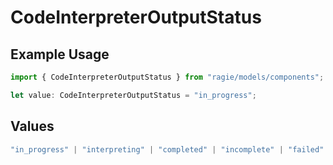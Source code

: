 # CodeInterpreterOutputStatus

## Example Usage

```typescript
import { CodeInterpreterOutputStatus } from "ragie/models/components";

let value: CodeInterpreterOutputStatus = "in_progress";
```

## Values

```typescript
"in_progress" | "interpreting" | "completed" | "incomplete" | "failed"
```